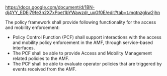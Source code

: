 https://docs.google.com/document/d/1BN-dj4YY_EDEj79fe3n2X7xPoet1bYWawzdr_uxGf0E/edit?tab=t.mqtnzgkw2jhn

The policy framework shall provide following functionality for the access and mobility enforcement:
- Policy Control Function (PCF) shall support interactions with the access and mobility policy enforcement in the AMF, through service-based interfaces.
- The PCF shall be able to provide Access and Mobility Management related policies to the AMF.
- The PCF shall be able to evaluate operator policies that are triggered by events received from the AMF. 

